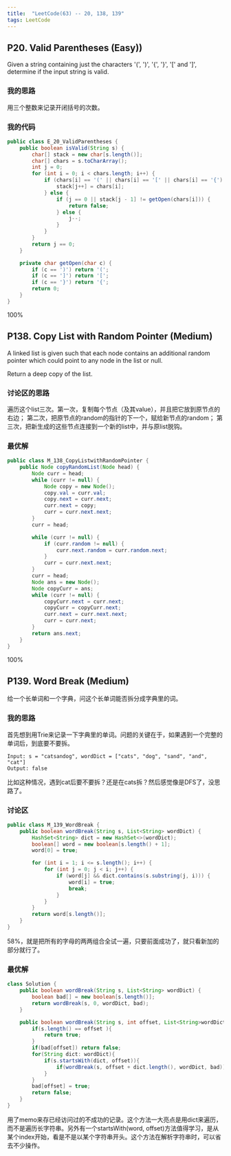 ```yaml
---
title:  "LeetCode(63) -- 20, 138, 139"
tags: LeetCode
---
```


## P20. Valid Parentheses (Easy))

Given a string containing just the characters '(', ')', '{', '}', '[' and ']', determine if the input string is valid.

### 我的思路

用三个整数来记录开闭括号的次数。

### 我的代码

```java
public class E_20_ValidParentheses {
    public boolean isValid(String s) {
        char[] stack = new char[s.length()];
        char[] chars = s.toCharArray();
        int j = 0;
        for (int i = 0; i < chars.length; i++) {
            if (chars[i] == '(' || chars[i] == '[' || chars[i] == '{') {
                stack[j++] = chars[i];
            } else {
                if (j == 0 || stack[j - 1] != getOpen(chars[i])) {
                    return false;
                } else {
                    j--;
                }
            }
        }
        return j == 0;
    }

    private char getOpen(char c) {
        if (c == ')') return '(';
        if (c == ']') return '[';
        if (c == '}') return '{';
        return 0;
    }
}
```
100%

## P138. Copy List with Random Pointer (Medium)

A linked list is given such that each node contains an additional random pointer which could point to any node in the list or null.

Return a deep copy of the list.

### 讨论区的思路

遍历这个list三次。第一次，复制每个节点（及其value），并且把它放到原节点的右边；
第二次，把原节点的random的指针的下一个，赋给新节点的random；
第三次，把新生成的这些节点连接到一个新的list中，并与原list脱钩。

### 最优解

```java
public class M_138_CopyListwithRandomPointer {
    public Node copyRandomList(Node head) {
        Node curr = head;
        while (curr != null) {
            Node copy = new Node();
            copy.val = curr.val;
            copy.next = curr.next;
            curr.next = copy;
            curr = curr.next.next;
        }
        curr = head;

        while (curr != null) {
            if (curr.random != null) {
                curr.next.random = curr.random.next;
            }
            curr = curr.next.next;
        }
        curr = head;
        Node ans = new Node();
        Node copyCurr = ans;
        while (curr != null) {
            copyCurr.next = curr.next;
            copyCurr = copyCurr.next;
            curr.next = curr.next.next;
            curr = curr.next;
        }
        return ans.next;
    }
}
```
100%

## P139. Word Break (Medium)

给一个长单词和一个字典，问这个长单词能否拆分成字典里的词。

### 我的思路

首先想到用Trie来记录一下字典里的单词。问题的关键在于，如果遇到一个完整的单词后，到底要不要拆。

```
Input: s = "catsandog", wordDict = ["cats", "dog", "sand", "and", "cat"]
Output: false
```
比如这种情况，遇到cat后要不要拆？还是在cats拆？然后感觉像是DFS了，没思路了。

### 讨论区

```java
public class M_139_WordBreak {
    public boolean wordBreak(String s, List<String> wordDict) {
        HashSet<String> dict = new HashSet<>(wordDict);
        boolean[] word = new boolean[s.length() + 1];
        word[0] = true;

        for (int i = 1; i <= s.length(); i++) {
            for (int j = 0; j < i; j++) {
                if (word[j] && dict.contains(s.substring(j, i))) {
                    word[i] = true;
                    break;
                }
            }
        }
        return word[s.length()];
    }
}
```
58%，就是把所有的字母的两两组合全试一遍，只要前面成功了，就只看新加的部分就行了。

### 最优解

```java
class Solution {
    public boolean wordBreak(String s, List<String> wordDict) {
        boolean bad[] = new boolean[s.length()];
        return wordBreak(s, 0, wordDict, bad);
    }

    public boolean wordBreak(String s, int offset, List<String>wordDict, boolean[] bad){
        if(s.length() == offset ){
            return true;
        }
        if(bad[offset]) return false;
        for(String dict: wordDict){
            if(s.startsWith(dict, offset)){
                if(wordBreak(s, offset + dict.length(), wordDict, bad)) return true;
            }
        }
        bad[offset] = true;
        return false;
    }
}
```
用了memo来存已经访问过的不成功的记录。这个方法一大亮点是用dict来遍历，而不是遍历长字符串。另外有一个startsWith(word, offset)方法值得学习，是从某个index开始，看是不是以某个字符串开头。这个方法在解析字符串时，可以省去不少操作。

